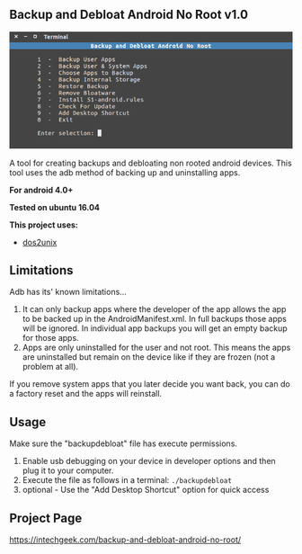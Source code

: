 ## Backup and Debloat Android No Root v1.0
![image](configs/bnd.png)

A tool for creating backups and debloating non rooted android devices. This tool uses the adb method of backing up and uninstalling apps.

**For android 4.0+**

**Tested on ubuntu 16.04**

**This project uses:**
- [dos2unix](https://waterlan.home.xs4all.nl/dos2unix.html)

## Limitations
Adb has its' known limitations...

1. It can only backup apps where the developer of the app allows the app to be backed up in the AndroidManifest.xml. In full backups those apps will be ignored. In individual app backups you will get an empty backup for those apps.
2. Apps are only uninstalled for the user and not root. This means the apps are uninstalled but remain on the device like if they are frozen (not a problem at all).

If you remove system apps that you later decide you want back, you can do a factory reset and the apps will reinstall.

## Usage
Make sure the "backupdebloat" file has execute permissions.

1. Enable usb debugging on your device in developer options and then plug it to your computer.
2. Execute the file as follows in a terminal: `./backupdebloat`
3. optional - Use the "Add Desktop Shortcut" option for quick access

## Project Page
https://intechgeek.com/backup-and-debloat-android-no-root/
